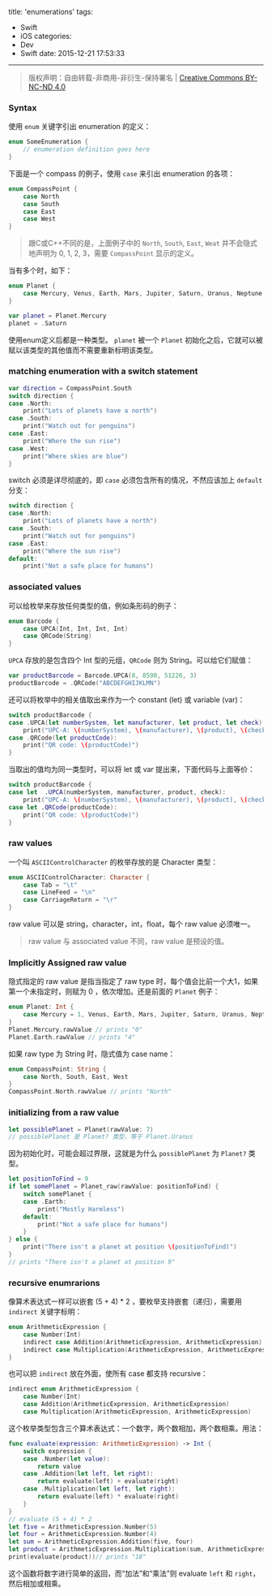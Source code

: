 title: 'enumerations' 
tags:
  - Swift
  - iOS
categories:
  - Dev
  - Swift
date: 2015-12-21 17:53:33
---

> 版权声明：自由转载-非商用-非衍生-保持署名 | [Creative Commons BY-NC-ND 4.0](https://creativecommons.org/licenses/by-nc-nd/4.0/)

### Syntax ###

使用 `enum` 关键字引出 enumeration 的定义：

```swift
enum SomeEnumeration {
	// enumeration definition goes here
}
```

<!-- more -->

下面是一个 compass 的例子，使用 `case` 来引出 enumeration 的各项：

```swift
enum CompassPoint {
	case North
	case South
	case East
	case West
}
```

> 跟C或C++不同的是，上面例子中的 `North`, `South`, `East`, `Weat` 并不会隐式地声明为 0, 1, 2, 3，需要 `CompassPoint` 显示的定义。

当有多个时，如下：

```swift
enum Planet {
    case Mercury, Venus, Earth, Mars, Jupiter, Saturn, Uranus, Neptune
}

var planet = Planet.Mercury
planet = .Saturn
```

使用enum定义后都是一种类型。
`planet` 被一个 `Planet` 初始化之后，它就可以被赋以该类型的其他值而不需要重新标明该类型。

### matching enumeration with a switch statement ###

```swift
var direction = CompassPoint.South
switch direction {
case .North:
    print("Lots of planets have a north")
case .South:
    print("Watch out for penguins")
case .East:
    print("Where the sun rise")
case .West:
    print("Where skies are blue")
}
```

switch 必须是详尽彻底的，即 `case` 必须包含所有的情况，不然应该加上 `default` 分支：


```swift
switch direction {
case .North:
    print("Lots of planets have a north")
case .South:
    print("Watch out for penguins")
case .East:
    print("Where the sun rise")
default:
	print("Not a safe place for humans")
```

### associated values ###

可以给枚举来存放任何类型的值，例如条形码的例子：

```swift
enum Barcode {
    case UPCA(Int, Int, Int, Int)
    case QRCode(String)
}
```

`UPCA` 存放的是包含四个 Int 型的元组，`QRCode` 则为 String。可以给它们赋值：

```swift
var productBarcode = Barcode.UPCA(8, 8590, 51226, 3)
productBarcode = .QRCode("ABCDEFGHIJKLMN")
```

还可以将枚举中的相关值取出来作为一个 constant (let) 或 variable (var)：

```swift
switch productBarcode {
case .UPCA(let numberSystem, let manufacturer, let product, let check):
    print("UPC-A: \(numberSystem), \(manufacturer), \(product), \(check)")
case .QRCode(let productCode):
    print("QR code: \(productCode)")
}
```

当取出的值均为同一类型时，可以将 let 或 var 提出来，下面代码与上面等价：

```swift
switch productBarcode {
case let  .UPCA(numberSystem, manufacturer, product, check):
    print("UPC-A: \(numberSystem), \(manufacturer), \(product), \(check)")
case let .QRCode(productCode):
    print("QR code: \(productCode)")
}
```

### raw values ###


一个叫 `ASCIIControlCharacter` 的枚举存放的是 Character 类型：

```swift
enum ASCIIControlCharacter: Character {
    case Tab = "\t"
    case LineFeed = "\n"
    case CarriageReturn = "\r"
}
```

raw value 可以是 string，character，int，float，每个 raw value 必须唯一。

> raw value 与 associated value 不同，raw value 是预设的值。

### Implicitly Assigned raw value ###

隐式指定的 raw value 是指当指定了 raw type 时，每个值会比前一个大1，如果第一个未指定时，则赋为 0 ，依次增加。还是前面的 `Planet` 例子：

```swift
enum Planet: Int {
    case Mercury = 1, Venus, Earth, Mars, Jupiter, Saturn, Uranus, Neptune
}
Planet.Mercury.rawValue // prints "0"
Planet.Earth.rawValue // prints "4"
```

如果 raw type 为 String 时，隐式值为 case name：

```swift
enum CompassPoint: String {
    case North, South, East, West
}
CompassPoint.North.rawValue // prints "North"
```

### initializing from a raw value ###

```swift
let possiblePlanet = Planet(rawValue: 7)
// possiblePlanet 是 Planet? 类型，等于 Planet.Uranus
```

因为初始化时，可能会超过界限，这就是为什么 `possiblePlanet` 为 `Planet?` 类型。

```swift
let positionToFind = 9
if let somePlanet = Planet_raw(rawValue: positionToFind) {
    switch somePlanet {
    case .Earth:
        print("Mostly Harmless")
    default:
        print("Not a safe place for humans")
    }
} else {
    print("There isn't a planet at position \(positionToFind)")
}
// prints "There isn't a planet at position 9"
```

### recursive enumrarions ###

像算术表达式一样可以嵌套 (5 + 4) * 2 ，要枚举支持嵌套（递归），需要用 `indirect` 关键字标明：

```swift
enum ArithmeticExpression {
    case Number(Int)
    indirect case Addition(ArithmeticExpression, ArithmeticExpression)
    indirect case Multiplication(ArithmeticExpression, ArithmeticExpression)
}
```

也可以把 `indirect` 放在外面，使所有 case 都支持 recursive：

```swift
indirect enum ArithmeticExpression {
    case Number(Int)
    case Addition(ArithmeticExpression, ArithmeticExpression)
    case Multiplication(ArithmeticExpression, ArithmeticExpression)
```

这个枚举类型包含三个算术表达式：一个数字，两个数相加，两个数相乘。用法：

```swift
func evaluate(expression: ArithmeticExpression) -> Int {
    switch expression {
    case .Number(let value):
        return value
    case .Addition(let left, let right):
        return evaluate(left) + evaluate(right)
    case .Multiplication(let left, let right):
        return evaluate(left) * evaluate(right)
    }
}
// evaluate (5 + 4) * 2
let five = ArithmeticExpression.Number(5)
let four = ArithmeticExpression.Number(4)
let sum = ArithmeticExpression.Addition(five, four)
let product = ArithmeticExpression.Multiplication(sum, ArithmeticExpression.Number(2))
print(evaluate(product))// prints "18"
```

这个函数将数字进行简单的返回，而“加法”和“乘法”则 evaluate `left` 和 `right`，然后相加或相乘。